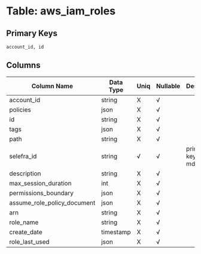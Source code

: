 # Table: aws_iam_roles

## Primary Keys 

```
account_id, id
```


## Columns 

|  Column Name   |  Data Type  | Uniq | Nullable | Description | 
|  ----  | ----  | ----  | ----  | ---- | 
| account_id | string | X | √ |  | 
| policies | json | X | √ |  | 
| id | string | X | √ |  | 
| tags | json | X | √ |  | 
| path | string | X | √ |  | 
| selefra_id | string | √ | √ | primary keys value md5 | 
| description | string | X | √ |  | 
| max_session_duration | int | X | √ |  | 
| permissions_boundary | json | X | √ |  | 
| assume_role_policy_document | json | X | √ |  | 
| arn | string | X | √ |  | 
| role_name | string | X | √ |  | 
| create_date | timestamp | X | √ |  | 
| role_last_used | json | X | √ |  | 


